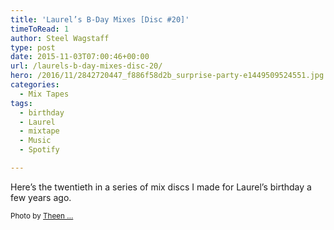 ```yaml
---
title: 'Laurel’s B-Day Mixes [Disc #20]'
timeToRead: 1 
author: Steel Wagstaff
type: post
date: 2015-11-03T07:00:46+00:00
url: /laurels-b-day-mixes-disc-20/
hero: /2016/11/2842720447_f886f58d2b_surprise-party-e1449509524551.jpg
categories:
  - Mix Tapes
tags:
  - birthday
  - Laurel
  - mixtape
  - Music
  - Spotify

---
```

Here&#8217;s the twentieth in a series of mix discs I made for Laurel&#8217;s birthday a few years ago.



<small>Photo by <a href="http://www.flickr.com/photos/57768536@N05/14698558560" target="_blank">Theen &#8230;</a> <a title="Attribution-NonCommercial-ShareAlike License" href="http://creativecommons.org/licenses/by-nc-sa/2.0/" target="_blank" rel="nofollow"><img src="http://music.steelwagstaff.com/wp-content/plugins/wp-inject/images/cc.png" alt="" /></a></small>